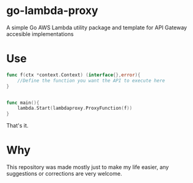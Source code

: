 # go-lambda-proxy
A simple Go AWS Lambda utility package and template for API Gateway accesible implementations

# Use

```go
func f(ctx *context.Context) (interface{},error){
    //Define the function you want the API to execute here
}


func main(){
    lambda.Start(lambdaproxy.ProxyFunction(f))
}
```

That's it. 

# Why

This repository was made mostly just to make my life easier, any suggestions or corrections are very welcome.
